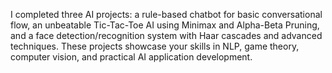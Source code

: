 I completed three AI projects: a rule-based chatbot for basic conversational flow, an unbeatable Tic-Tac-Toe AI using Minimax and Alpha-Beta Pruning, and a face detection/recognition system with Haar cascades and advanced techniques. These projects showcase your skills in NLP, game theory, computer vision, and practical AI application development.
